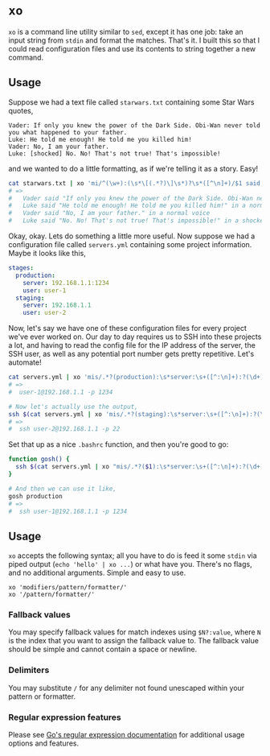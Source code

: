 # `xo`

`xo` is a command line utility similar to `sed`, except it has one job: take an
input string from `stdin` and format the matches. That's it. I built this so
that I could read configuration files and use its contents to string
together a new command.

## Usage
Suppose we had a text file called `starwars.txt` containing some Star Wars quotes,
```
Vader: If only you knew the power of the Dark Side. Obi-Wan never told you what happened to your father.
Luke: He told me enough! He told me you killed him!
Vader: No, I am your father.
Luke: [shocked] No. No! That's not true! That's impossible!
```

and we wanted to do a little formatting, as if we're telling it as a story. Easy!
```bash
cat starwars.txt | xo 'mi/^(\w+):(\s*\[(.*?)\]\s*)?\s*([^\n]+)/$1 said, "$4" in a $3?:normal voice./'
# =>
#   Vader said "If only you knew the power of the Dark Side. Obi-Wan never told you what happened to your father." in a normal voice
#   Luke said "He told me enough! He told me you killed him!" in a normal voice
#   Vader said "No, I am your father." in a normal voice
#   Luke said "No. No! That's not true! That's impossible!" in a shocked voice
```

Okay, okay. Lets do something a little more useful. Now suppose we had a configuration
file called `servers.yml` containing some project information. Maybe it looks like
this,
```yml
stages:
  production:
    server: 192.168.1.1:1234
    user: user-1
  staging:
    server: 192.168.1.1
    user: user-2
```

Now, let's say we have one of these configuration files for every project we've ever
worked on. Our day to day requires us to SSH into these projects a lot, and having
to read the config file for the IP address of the server, the SSH user, as well as
any potential port number gets pretty repetitive. Let's automate!
```bash
cat servers.yml | xo 'mis/.*?(production):\s*server:\s+([^:\n]+):?(\d+)?.*?user:\s+([^\n]+).*/$4@$2 -p $3?:22/'
# =>
#  user-1@192.168.1.1 -p 1234

# Now let's actually use the output,
ssh $(cat servers.yml | xo 'mis/.*?(staging):\s*server:\s+([^:\n]+):?(\d+)?.*?user:\s+([^\n]+).*/$4@$2 -p $3?:22/')
# =>
#  ssh user-2@192.168.1.1 -p 22
```

Set that up as a nice `.bashrc` function, and then you're good to go:
```bash
function gosh() {
  ssh $(cat servers.yml | xo "mis/.*?($1):\s*server:\s+([^:\n]+):?(\d+)?.*?user:\s+([^\n]+).*/\$4@\$2 -p \$3?:22/")
}

# And then we can use it like,
gosh production
# =>
#  ssh user-1@192.168.1.1 -p 1234
```

## Usage
`xo` accepts the following syntax; all you have to do is feed it some `stdin` via
piped output (`echo 'hello' | xo ...`) or what have you. There's no flags, and no
additional arguments. Simple and easy to use.
```
xo 'modifiers/pattern/formatter/'
xo '/pattern/formatter/'
```

### Fallback values
You may specify fallback values for match indexes using `$N?:value`, where `N`
is the index that you want to assign the fallback value to. The fallback value
should be simple and cannot contain a space or newline.

### Delimiters
You may substitute `/` for any delimiter not found unescaped within your pattern
or formatter.

### Regular expression features
Please see [Go's regular expression documentation](https://golang.org/pkg/regexp/syntax/)
for additional usage options and features.
